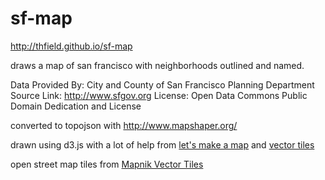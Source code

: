 # sf-map
http://thfield.github.io/sf-map

draws a map of san francisco with neighborhoods outlined and named.

Data Provided By: City and County of San Francisco Planning Department
Source Link: http://www.sfgov.org
License: Open Data Commons Public Domain Dedication and License

converted to topojson with http://www.mapshaper.org/

drawn using d3.js with a lot of help from [let's make a map](http://bost.ocks.org/mike/map/) and [vector tiles](http://bl.ocks.org/mbostock/5798874)

open street map tiles from [Mapnik Vector Tiles](http://openstreetmap.us/~migurski/vector-datasource/)
